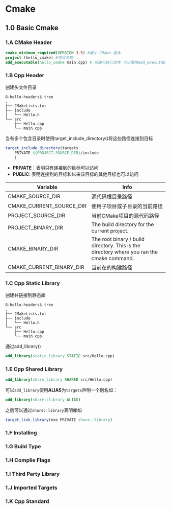 # Cmake

## 1.0 Basic Cmake

### 1.A CMake Header

```cmake
cmake_minimum_required(VERSION 3.5) #最小 CMake 版本 
project (hello_cmake) #项目名称
add_executable(hello_cmake main.cpp) # 创建可执行文件 可以使用add_executable(${PROJECT_NAME} main.cpp) 
```

### 1.B Cpp Header

创建头文件目录

```
B-hello-headers$ tree
.
├── CMakeLists.txt
├── include
│   └── Hello.h
└── src
    ├── Hello.cpp
    └── main.cpp
```

当有多个包含目录时使用target_include_directory()将这些路径连接到目标

```cmake
target_include_directory(targets 
	PRIVATE ${PROJECT_SOURCE_DIR}/include
    )
```

+ **PRIVATE**：表明只有连接到的目标可以访问
+ **PUBLIC**: 表明连接到的目标和以来该目标的其他目标也可以访问

| Variable                 | Info                                                         |
| ------------------------ | ------------------------------------------------------------ |
| CMAKE_SOURCE_DIR         | 源代码根目录路径                                             |
| CMAKE_CURRENT_SOURCE_DIR | 使用子项目或子目录的当前路径                                 |
| PROJECT_SOURCE_DIR       | 当前CMake项目的源代码路径                                    |
| PROJECT_BINARY_DIR       | The build directory for the current project.                 |
| CMAKE_BINARY_DIR         | The root binary / build directory. This is the directory where you ran the cmake command. |
| CMAKE_CURRENT_BINARY_DIR | 当前在的构建路径                                             |



### 1.C Cpp Static Library

创建并链接到静态库

```
B-hello-headers$ tree
.
├── CMakeLists.txt
├── include
│   └── Hello.h
└── src
    ├── Hello.cpp
    └── main.cpp
```

通过add_library()

```cmake
add_library(static_library STATIC src/Hello.cpp)
```



### 1.E Cpp Shared Library

```cmake
add_library(share_library SHARED src/Hello.cpp)
```

可以`add_library`使用**ALIAS**为`targets`声明一个别名如：

```cmake
add_library(share::library ALIAS)
```

之后可以通过`share::library`表明库如

```cmake
target_link_library(exe PRIVATE share::library)
```



### 1.F Installing

### 1.G Build Type

### 1.H Complie Flags

### 1.I Third Party Library

### 1.J Imported Targets

### 1.K Cpp Standard

